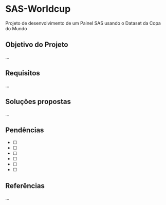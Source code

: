 # SAS-Worldcup

Projeto de desenvolvimento de um Painel SAS usando o Dataset da Copa do Mundo

## Objetivo do Projeto

...

## Requisitos

...

## Soluções propostas

...

## Pendências

- [ ]
- [ ]
- [ ]
- [ ]
- [ ]
- [ ]

## Referências

...
